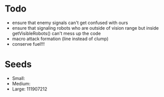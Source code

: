 # Todo
- ensure that enemy signals can't get confused with ours
- ensure that signaling robots who are outside of vision range but inside getVisibleRobots() can't mess up the code
- macro attack formation (line instead of clump)
- conserve fuel!!!

# Seeds
- Small: 
- Medium: 
- Large: 111907212